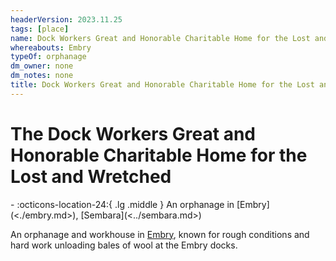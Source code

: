 ```yaml
---
headerVersion: 2023.11.25
tags: [place]
name: Dock Workers Great and Honorable Charitable Home for the Lost and Wretched
whereabouts: Embry
typeOf: orphanage
dm_owner: none
dm_notes: none
title: Dock Workers Great and Honorable Charitable Home for the Lost and Wretched
---
```

# The Dock Workers Great and Honorable Charitable Home for the Lost and Wretched
<div class="grid cards ext-narrow-margin ext-one-column" markdown>
-    :octicons-location-24:{ .lg .middle } An orphanage in [Embry](<./embry.md>), [Sembara](<../sembara.md>)  
</div>


An orphanage and workhouse in [Embry](<./embry.md>), known for rough conditions and hard work unloading bales of wool at the Embry docks.

